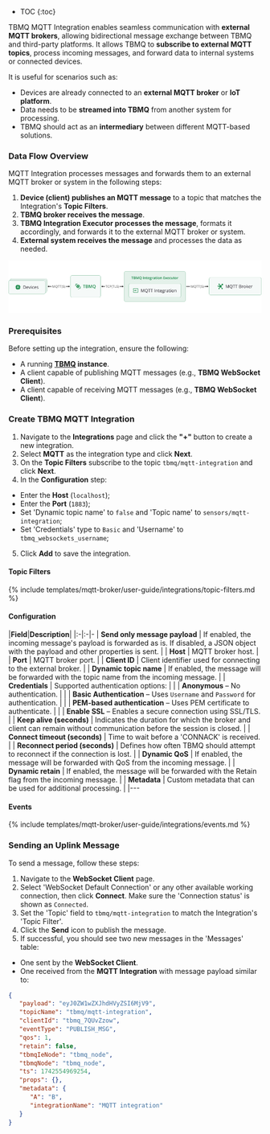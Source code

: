 
* TOC
{:toc}

TBMQ MQTT Integration enables seamless communication with **external MQTT brokers**, allowing bidirectional message exchange between TBMQ and third-party platforms. 
It allows TBMQ to **subscribe to external MQTT topics**, process incoming messages, and forward data to internal systems or connected devices.

It is useful for scenarios such as:

- Devices are already connected to an **external MQTT broker** or **IoT platform**.
- Data needs to be **streamed into TBMQ** from another system for processing.
- TBMQ should act as an **intermediary** between different MQTT-based solutions.

### Data Flow Overview

MQTT Integration processes messages and forwards them to an external MQTT broker or system in the following steps:

1. **Device (client) publishes an MQTT message** to a topic that matches the Integration's **Topic Filters**.
2. **TBMQ broker receives the message**.
3. **TBMQ Integration Executor processes the message**, formats it accordingly, and forwards it to the external MQTT broker or system.
4. **External system receives the message** and processes the data as needed.

![image](/images/mqtt-broker/integrations/tbmq-mqtt-integration.png)

### Prerequisites

Before setting up the integration, ensure the following:

- A running **[TBMQ](/docs/mqtt-broker/install/installation-options/) instance**.
- A client capable of publishing MQTT messages (e.g., **TBMQ WebSocket Client**).
- A client capable of receiving MQTT messages (e.g., **TBMQ WebSocket Client**).

### Create TBMQ MQTT Integration

1. Navigate to the **Integrations** page and click the **"+"** button to create a new integration.
2. Select **MQTT** as the integration type and click **Next**.
3. On the **Topic Filters** subscribe to the topic `tbmq/mqtt-integration` and click **Next**.
4. In the **Configuration** step:
* Enter the **Host** (`localhost`);
* Enter the **Port** (`1883`);
* Set 'Dynamic topic name' to `false` and 'Topic name' to `sensors/mqtt-integration`;
* Set 'Credentials' type to `Basic` and 'Username' to `tbmq_websockets_username`;
5. Click **Add** to save the integration.

#### Topic Filters

{% include templates/mqtt-broker/user-guide/integrations/topic-filters.md %}

#### Configuration

|**Field**|**Description**|
|:-|:-|-
| **Send only message payload** | If enabled, the incoming message's payload is forwarded as is. If disabled, a JSON object with the payload and other properties is sent. |
| **Host** | MQTT broker host. |
| **Port** | MQTT broker port. |
| **Client ID** | Client identifier used for connecting to the external broker. |
| **Dynamic topic name** | If enabled, the message will be forwarded with the topic name from the incoming message. |
| **Credentials** | Supported authentication options: |
| | **Anonymous** – No authentication. |
| | **Basic Authentication** – Uses `Username` and `Password` for authentication. |
| | **PEM-based authentication** – Uses PEM certificate to authenticate. |
| | **Enable SSL** – Enables a secure connection using SSL/TLS. |
| **Keep alive (seconds)** | Indicates the duration for which the broker and client can remain without communication before the session is closed. |
| **Connect timeout (seconds)** | Time to wait before a 'CONNACK' is received. |
| **Reconnect period (seconds)** | Defines how often TBMQ should attempt to reconnect if the connection is lost. |
| **Dynamic QoS** | If enabled, the message will be forwarded with QoS from the incoming message. |
| **Dynamic retain** | If enabled, the message will be forwarded with the Retain flag from the incoming message. |
| **Metadata** | Custom metadata that can be used for additional processing. |
|---

#### Events

{% include templates/mqtt-broker/user-guide/integrations/events.md %}

### Sending an Uplink Message

To send a message, follow these steps:

1. Navigate to the **WebSocket Client** page.
2. Select 'WebSocket Default Connection' or any other available working connection, then click **Connect**. Make sure the 'Connection status' is shown as `Connected`.
3. Set the 'Topic' field to `tbmq/mqtt-integration` to match the Integration's 'Topic Filter'. 
4. Click the **Send** icon to publish the message. 
5. If successful, you should see two new messages in the 'Messages' table:

* One sent by the **WebSocket Client**.
* One received from the **MQTT Integration** with message payload similar to:
```json
{
   "payload": "eyJ0ZW1wZXJhdHVyZSI6MjV9",
   "topicName": "tbmq/mqtt-integration",
   "clientId": "tbmq_7QUvZzow",
   "eventType": "PUBLISH_MSG",
   "qos": 1,
   "retain": false,
   "tbmqIeNode": "tbmq_node",
   "tbmqNode": "tbmq_node",
   "ts": 1742554969254,
   "props": {},
   "metadata": {
      "A": "B",
      "integrationName": "MQTT integration"
   }
}
```